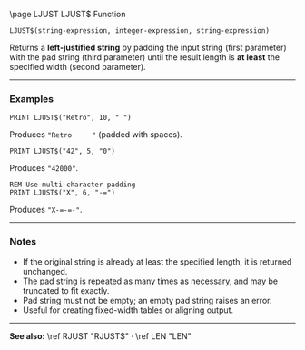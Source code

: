 \page LJUST LJUST$ Function

```basic
LJUST$(string-expression, integer-expression, string-expression)
```

Returns a **left-justified string** by padding the input string (first parameter) with the pad string (third parameter) until the result length is **at least** the specified width (second parameter).

---

### Examples

```basic
PRINT LJUST$("Retro", 10, " ")
```

Produces `"Retro     "` (padded with spaces).

```basic
PRINT LJUST$("42", 5, "0")
```

Produces `"42000"`.

```basic
REM Use multi-character padding
PRINT LJUST$("X", 6, "-=")
```

Produces `"X-=-=-"`.

---

### Notes

* If the original string is already at least the specified length, it is returned unchanged.
* The pad string is repeated as many times as necessary, and may be truncated to fit exactly.
* Pad string must not be empty; an empty pad string raises an error.
* Useful for creating fixed-width tables or aligning output.

---

**See also:**
\ref RJUST "RJUST$" · \ref LEN "LEN"
